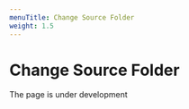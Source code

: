 ```yaml
---
menuTitle: Change Source Folder
weight: 1.5
---
```


# Change Source Folder

The page is under development
